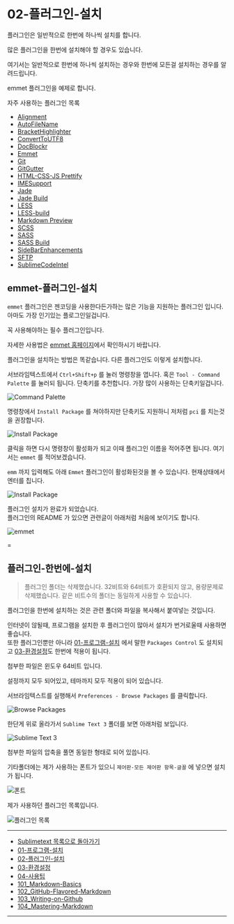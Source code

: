 # 02-플러그인-설치


플러그인은 일반적으로 한번에 하나씩 설치를 합니다.

많은 플러그인을 한번에 설치해야 할 경우도 있습니다.

여기서는 일반적으로 한번에 하나씩 설치하는 경우와 한번에 모든걸 설치하는 경우를 알려드립니다.

emmet 플러그인을 예제로 합니다.


자주 사용하는 플러그인 목록

* [Alignment](https://packagecontrol.io/packages/Alignment)
* [AutoFileName](https://packagecontrol.io/packages/AutoFileName)
* [Bracket​Highlighter](https://packagecontrol.io/packages/BracketHighlighter)
* [Convert​To​UTF8](https://packagecontrol.io/packages/ConvertToUTF8)
* [Doc​Blockr](https://packagecontrol.io/packages/DocBlockr)
* [Emmet](https://packagecontrol.io/packages/Emmet)
* [Git](https://packagecontrol.io/packages/Git)
* [Git​Gutter](https://packagecontrol.io/packages/GitGutter)
* [HTML-CSS-JS Prettify](https://packagecontrol.io/packages/HTML-CSS-JS%20Prettify)
* [IMESupport](https://packagecontrol.io/packages/IMESupport)
* [Jade](https://packagecontrol.io/packages/Jade)
* [Jade Build](https://packagecontrol.io/packages/Jade%20Build)
* [LESS](https://packagecontrol.io/packages/LESS)
* [LESS-build](https://packagecontrol.io/packages/LESS-build)
* [Markdown Preview](https://packagecontrol.io/packages/Markdown%20Preview)
* [SCSS](https://packagecontrol.io/packages/SCSS)
* [SASS](https://packagecontrol.io/packages/Sass)
* [SASS Build](https://packagecontrol.io/packages/SASS%20Build)
* [Side​Bar​Enhancements](https://packagecontrol.io/packages/SideBarEnhancements)
* [SFTP](https://packagecontrol.io/packages/SFTP)
* [Sublime​Code​Intel](https://packagecontrol.io/packages/SublimeCodeIntel)




## emmet-플러그인-설치

`emmet` 플러그인은 젠코딩을 사용한다든가하는 많은 기능을 지원하는 플러그인 입니다. 아마도 가장 인기있는 플로그인일겁니다.

꼭 사용해야하는 필수 플러그인입니다.

자세한 사용법은 [emmet 홈페이지](http://emmet.io/)에서 확인하시기 바랍니다.

플러그인을 설치하는 방법은 똑같습니다. 다른 플러그인도 이렇게 설치합니다.

서브라임텍스트에서 `Ctrl+Shift+p` 를 눌러 명령창을 엽니다. 혹은 `Tool - Command Palette` 를 눌러되 됩니다.
단축키를 추천합니다. 가장 많이 사용하는 단축키일겁니다.

![Command Palette](../images/demun-028.jpg)

명령창에서 `Install Package` 를 쳐야하지만 단축키도 지원하니 저처럼 `pci` 를 치는것을 권장합니다.

![Install Package](../images/demun-029.jpg)

클릭을 하면 다시 명령창이 활성화가 되고 이때 플러그인 이름을 적어주면 됩니다. 여기서는 `emmet` 를 적어보겠습니다.

`emm` 까지 입력해도 아래 `Emmet` 플러그인이 활성화된것을 볼 수 있습니다. 현재상태에서 엔터를 칩니다.

![Install Package](../images/demun-029.jpg)

플러그인 설치가 완료가 되었습니다.    
플러그인의 README 가 있으면 관련글이 아래처럼 처음에 보이기도 합니다.

![emmet](../images/demun-030.jpg)






=

## 플러그인-한번에-설치

> 플러그인 폴더는 삭제했습니다. 32비트와 64비트가 호환되지 않고, 용량문제로 삭제했습니다.
> 같은 비트수의 폴더는 동일하게 사용할 수 있습니다. 

플러그인을 한번에 설치하는 것은 관련 폴더와 파일을 복사해서 붙여넣는 것입니다.

인터넷이 않될때, 프로그램을 설치한 후 플러그인이 많아서 설치가 번거로울때 사용하면 좋습니다.    
또한 플러그인뿐만 아니라 [01-프로그램-설치](01-프로그램-설치.md) 에서 말한 `Packages Control` 도 설치되고 [03-환경설정](docs/03-환경설정.md)도 한번에 적용이 됩니다.

첨부한 파일은 윈도우 64비트 입니다.

설정까지 모두 되어있고, 테마까지 모두 적용이 되어 있습니다.

서브라임텍스트를 실행해서 `Preferences - Browse Packages` 를 클릭합니다.

![Browse Packages](../images/demun-027.jpg)

한단게 위로 올라가서 `Sublime Text 3` 폴더를 보면 아래처럼 보입니다.

![Sublime Text 3](../images/demun-035.jpg)

첨부한 파일의 압축을 풀면 동일한 형태로 되어 있씁니다.


기타폴더에는 제가 사용하는 폰트가 있으니 `제어판-모든 제어판 항목-글꼴` 에 넣으면 설치가 됩니다.

![폰트](../images/demun-036.jpg)

제가 사용하던 플러그인 목록입니다.

![플러그인 목록](../images/demun-034.jpg)


----

* [Sublimetext 목록으로 돌아가기](../README.md)
* [01-프로그램-설치](01-프로그램-설치.md)
* [02-플러그인-설치](02-플러그인-설치.md)
* [03-환경설정](03-환경설정.md)
* [04-사용팁](04-사용팁.md)
* [101_Markdown-Basics](101_Markdown-Basics.md)
* [102_GitHub-Flavored-Markdown](102_Github-Flavored-Markdown.md)
* [103_Writing-on-Github](103_Writing-on-Github.md)
* [104_Mastering-Markdown](104_Mastering-Markdown.md)

----